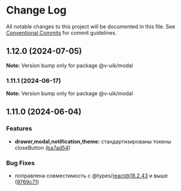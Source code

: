 # Change Log

All notable changes to this project will be documented in this file.
See [Conventional Commits](https://conventionalcommits.org) for commit guidelines.

## 1.12.0 (2024-07-05)

**Note:** Version bump only for package @v-uik/modal





### 1.11.1 (2024-06-17)

**Note:** Version bump only for package @v-uik/modal





## 1.11.0 (2024-06-04)


### Features

* **drawer,modal,notification,theme:** стандартизированы токены closeButton ([ba7ad54](#))


### Bug Fixes

* поправлена совместимость с @types/react@18.2.43 и выше ([9769c71](#))
